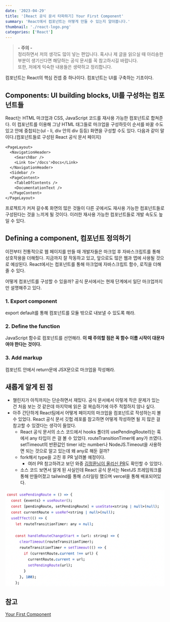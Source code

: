 ```yaml
---
date: '2023-04-29'
title: '[React 공식 문서 타파하기] Your First Component'
summary: 'React에서 컴포넌트는 어떻게 만들 수 있는지 알아봅니다.'
thumbnail: './react-logo.png'
categories: ['React']
---
```


> <strong>- 주의 -</strong> <br /> 정리하면서 저의 생각도 많이 넣는 편입니다. 혹시나 제 글을 읽으실 때 아리송한 부분이 생기신다면 해당하는 공식 문서를 꼭 참고하시길 바랍니다. <br /> 또한, 저에게 익숙한 내용들은 생략하고 정리합니다.

컴포넌트는 React의 핵심 컨셉 중 하나이다. 컴포넌트는 UI를 구축하는 기초이다.

## Components: UI building blocks, UI를 구성하는 컴포넌트들

React는 HTML 마크업과 CSS, JavaScript 코드를 재사용 가능한 컴포넌트로 합쳐준다. 이 컴포넌트를 이용해 그냥 HTML 태그들로 마크업을 구성하듯이 순서를 바꿀 수도 있고 안에 중첩되는(ul - li, div 안의 div 등등) 화면을 구성할 수도 있다. 다음과 같이 말이다.(컴포넌트들로 구성된 React 공식 문서 페이지)

```tsx
<PageLayout>
  <NavigationHeader>
    <SearchBar />
    <Link to='/docs'>Docs</Link>
  </NavigationHeader>
  <Sidebar />
  <PageContent>
    <TableOfContents />
    <DocumentationText />
  </PageContent>
</PageLayout>
```

프로젝트가 커져 갈수록 화면의 많은 것들이 다른 곳에서도 재사용 가능한 컴포넌트들로 구성된다는 것을 느끼게 될 것이다. 이러한 재사용 가능한 컴포넌트들로 개발 속도도 높일 수 있다.

## Defining a component, 컴포넌트 정의하기

이전부터 전통적으로 웹 페이지를 만들 때 개발자들은 마크업 후 자바스크립트를 통해 상호작용을 더해줬다. 지금까지 잘 작동하고 있고, 앞으로도 많은 웹과 앱에 사용될 것으로 예상된다. React에서는 컴포넌트를 통해 마크업에 자바스크립트 함수, 로직을 더해줄 수 있다.

어떻게 컴포넌트를 구성할 수 있을까? 공식 문서에서는 현재 단계에서 일단 마크업까지만 설명해주고 있다.

### 1. Export component

export default를 통해 컴포넌트를 모듈 밖으로 내보낼 수 있도록 해라.

### 2. Define the function

JavaScript 함수로 컴포넌트를 선언해라. **이 때 주의할 점은 꼭 함수 이름 시작이 대문자여야 한다는 것이다.**

### 3. Add markup

컴포넌트 안에서 return문에 JSX문으로 마크업을 작성해라.

## 새롭게 알게 된 점

- 챌린지가 아직까지는 단순하면서 재밌다. 공식 문서에서 이렇게 작은 문제가 있는 건 처음 보는 것 같은데 마지막에 읽은 걸 복습하기에 아주 적절하지 않나 싶다.
- 아주 간단하게 React팀에서 어떻게 페이지의 마크업을 컴포넌트로 작성하는지 볼 수 있었다. React 공식 문서 깃헙 레포를 참고하면 어떻게 작성하면 될 지 많은 걸 참고할 수 있겠다는 생각이 들었다.
  - React 공식 문서의 소스 코드에서 hooks 폴더의 usePendingRoute라는 훅에서 any 타입이 쓴 걸 볼 수 있었다. routeTransitionTimer에 any가 쓰였다. setTimeout의 반환값인 timer id는 number나 NodeJS.Timeout을 사용하면 되는 것으로 알고 있는데 왜 any로 해둔 걸까?
  - fork해서 type을 고친 후 PR 날려볼 예정이다.
    - 여러 PR 참고하려고 보던 와중 [김정환님이 올리신 PR](https://github.com/reactjs/react.dev/pull/5965)도 확인할 수 있었다.
  - 소스 코드 보면서 알게 된 사실인데 React 공식 문서는 NextJS 프레임워크를 통해 만들어졌고 tailwind를 통해 스타일링 했으며 vercel을 통해 배포되어있다.

![React 공식 문서의 소스 코드 중 usePendingRoute에서 any 타입이 쓰임.](./any-type-in-react-dev-source-code.png)

## 참고

[Your First Component](https://react.dev/learn/your-first-component)
